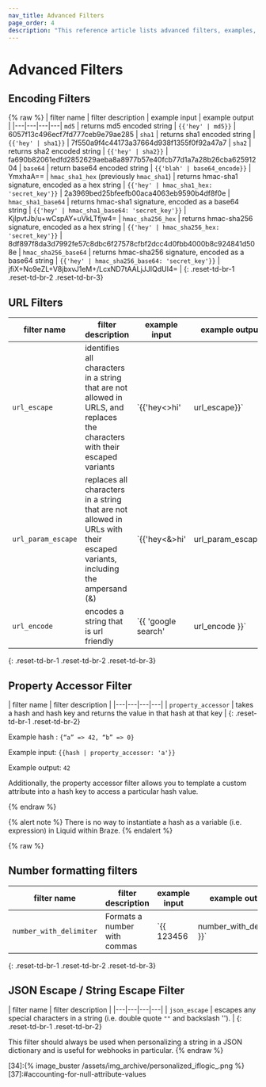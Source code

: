 ```yaml
---
nav_title: Advanced Filters
page_order: 4
description: "This reference article lists advanced filters, examples, and how they can be used in your campaign."
---
```


# Advanced Filters

## Encoding Filters

{% raw %}
| filter name | filter description | example input | example output |
|---|---|---|---|
`md5` | returns md5 encoded string | `{{'hey' | md5}}` | 6057f13c496ecf7fd777ceb9e79ae285 |
`sha1` | returns sha1 encoded string | `{{'hey' | sha1}}` | 7f550a9f4c44173a37664d938f1355f0f92a47a7 |
`sha2` | returns sha2 encoded string | `{{'hey' | sha2}}` | fa690b82061edfd2852629aeba8a8977b57e40fcb77d1a7a28b26cba62591204 |
`base64` | return base64 encoded string | `{{'blah' | base64_encode}}` | YmxhaA== |
`hmac_sha1_hex` (previously `hmac_sha1`) | returns hmac-sha1 signature, encoded as a hex string | `{{'hey' | hmac_sha1_hex: 'secret_key'}}` | 2a3969bed25bfeefb00aca4063eb9590b4df8f0e |
`hmac_sha1_base64` | returns hmac-sha1 signature, encoded as a base64 string | `{{'hey' | hmac_sha1_base64: 'secret_key'}}` | KjlpvtJb/u+wCspAY+uVkLTfjw4= |
`hmac_sha256_hex` | returns hmac-sha256 signature, encoded as a hex string | `{{'hey' | hmac_sha256_hex: 'secret_key'}}` | 8df897f8da3d7992fe57c8dbc6f27578cfbf2dcc4d0fbb4000b8c924841d508e |
`hmac_sha256_base64` | returns hmac-sha256 signature, encoded as a base64 string | `{{'hey' | hmac_sha256_base64: 'secret_key'}}` | jfiX+No9eZL+V8jbxvJ1eM+/LcxND7tAALjJJIQdUI4= |
{: .reset-td-br-1 .reset-td-br-2 .reset-td-br-3}

## URL Filters

| filter name | filter description | example input | example output |
|---|---|---|---|
| `url_escape` | identifies all characters in a string that are not allowed in URLS, and replaces the characters with their escaped variants | `{{'hey<>hi' | url_escape}}` | hey%3C%3Ehi |
| `url_param_escape` | replaces all characters in a string that are not allowed in URLs with their escaped variants, including the ampersand (&) | `{{'hey<&>hi' | url_param_escape}` | hey%3C%26%3Ehi |
| `url_encode` | encodes a string that is url friendly | `{{ 'google search' | url_encode }}` | google+search |
{: .reset-td-br-1 .reset-td-br-2 .reset-td-br-3}

## Property Accessor Filter

| filter name | filter description |
|---|---|---|---|
| `property_accessor` | takes a hash and hash key and returns the value in that hash at that key |
{: .reset-td-br-1 .reset-td-br-2}

Example hash : `{“a” => 42, “b” => 0}`

Example input: `{{hash | property_accessor: 'a'}}`

Example output: `42`

Additionally, the property accessor filter allows you to template a custom attribute into a hash key to access a particular hash value.

{% endraw %}

{% alert note %} There is no way to instantiate a hash as a variable (i.e. expression) in Liquid within Braze. {% endalert %}

{% raw %}

## Number formatting filters

| filter name | filter description | example input | example output |
|---|---|---|---|
| `number_with_delimiter` | Formats a number with commas | `{{ 123456 | number_with_delimiter }}` | 123,456 |
{: .reset-td-br-1 .reset-td-br-2 .reset-td-br-3}

## JSON Escape / String Escape Filter

| filter name | filter description |
|---|---|---|---|
| `json_escape` | escapes any special characters in a string (i.e. double quote `""` and backslash '\'). |
{: .reset-td-br-1 .reset-td-br-2}

This filter should always be used when personalizing a string in a JSON dictionary and is useful for webhooks in particular.
{% endraw %}


[31]:https://docs.shopify.com/themes/liquid/tags/variable-tags
[32]:https://docs.shopify.com/themes/liquid/tags/iteration-tags
[34]:{% image_buster /assets/img_archive/personalized_iflogic_.png %}
[37]:#accounting-for-null-attribute-values
